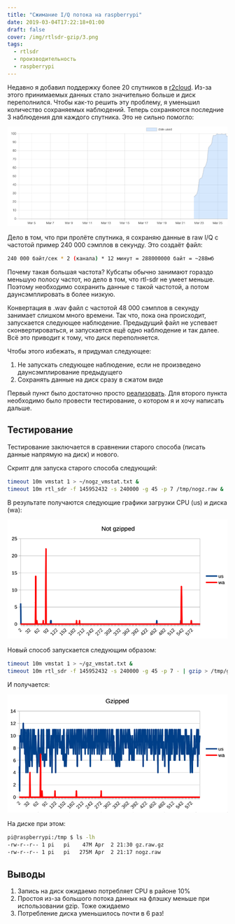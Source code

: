 ```yaml
---
title: "Сжимание I/Q потока на raspberrypi"
date: 2019-03-04T17:22:18+01:00
draft: false
cover: /img/rtlsdr-gzip/3.png
tags:
  - rtlsdr
  - производительность
  - raspberrypi
---
```

Недавно я добавил поддержку более 20 спутников в [r2cloud](https://github.com/dernasherbrezon/r2cloud). Из-за этого принимаемых данных стало значительно больше и диск переполнился. Чтобы как-то решить эту проблему, я уменьшил количество сохраняемых наблюдений. Теперь сохраняются последние 3 наблюдения для каждого спутника. Это не сильно помогло:
 
![](/img/rtlsdr-gzip/1.png)
 
Дело в том, что при пролёте спутника, я сохраняю данные в raw I/Q с частотой пример 240 000 сэмплов в секунду. Это создаёт файл:

 ```bash
240 000 байт/сек * 2 (канала) * 12 минут = 288000000 байт = ~288мб
```

Почему такая большая частота? Кубсаты обычно занимают гораздо меньшую полосу частот, но дело в том, что rtl-sdr не умеет меньше. Поэтому необходимо сохранить данные с такой частотой, а потом даунсэмплировать в более низкую. 

Конвертация в .wav файл с частотой 48 000 сэмплов в секунду занимает слишком много времени. Так что, пока она происходит, запускается следующее наблюдение. Предыдущий файл не успевает сконвертироваться, и запускается ещё одно наблюдение и так далее. Всё это приводит к тому, что диск переполняется.

Чтобы этого избежать, я придумал следующее:
 
 1. Не запускать следующее наблюдение, если не произведено даунсэмплирование предыдущего
 2. Сохранять данные на диск сразу в сжатом виде
 
Первый пункт было достаточно просто [реализовать](https://github.com/dernasherbrezon/r2cloud/commit/ba4550407a352d85134c0a9986e84e6bba184f89). Для второго пункта необходимо было провести тестирование, о котором я и хочу написать дальше.

## Тестирование
 
Тестирование заключается в сравнении старого способа (писать данные напрямую на диск) и нового.

Скрипт для запуска старого способа следующий:
 
 ```bash
timeout 10m vmstat 1 > ~/nogz_vmstat.txt &
timeout 10m rtl_sdr -f 145952432 -s 240000 -g 45 -p 7 /tmp/nogz.raw &
```

В результате получаются следующие графики загрузки CPU (us) и диска (wa):

![](/img/rtlsdr-gzip/2.png)
 
Новый способ запускается следующим образом:

 ```bash
timeout 10m vmstat 1 > ~/gz_vmstat.txt &
timeout 10m rtl_sdr -f 145952432 -s 240000 -g 45 -p 7 - | gzip > /tmp/gz.raw.gz &
```

И получается:

![](/img/rtlsdr-gzip/3.png)
 
На диске при этом:

 ```bash
pi@raspberrypi:/tmp $ ls -lh
-rw-r--r-- 1 pi   pi    47M Apr  2 21:30 gz.raw.gz
-rw-r--r-- 1 pi   pi   275M Apr  2 21:17 nogz.raw
```

## Выводы

 1. Запись на диск ожидаемо потребляет CPU в районе 10%
 2. Простоя из-за большого потока данных на флэшку меньше при использовании gzip. Тоже ожидаемо
 3. Потребление диска уменьшилось почти в 6 раз!
